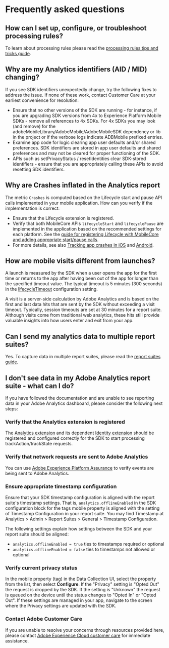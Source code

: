# Frequently asked questions

## How can I set up, configure, or troubleshoot processing rules?

To learn about processing rules please read the [processing rules tips and tricks guide](https://experienceleague.adobe.com/docs/analytics/admin/admin-tools/processing-rules/processing-rules-tips.html).

## Why are my Analytics identifiers (AID / MID) changing?

If you see SDK identifiers unexpectedly change, try the following fixes to address the issue. If none of these work, contact Customer Care at your earliest convenience for resolution:

* Ensure that no other versions of the SDK are running - for instance, if you are upgrading SDK versions from 4x to Experience Platform Mobile SDKs - remove all references to 4x SDKs. For 4x SDKs you may look (and remove) for the adobeMobileLibrary/AdobeMobile/AdobeMobileSDK dependency or lib in the project or if the verbose logs indicate ADBMobile prefixed entries.
* Examine app code for logic clearing app user defaults and/or shared preferences. SDK identifiers are stored in app user defaults and shared preferences and may not be cleared for proper functioning of the SDK.
* APIs such as setPrivacyStatus / resetIdentities clear SDK-stored identifiers - ensure that you are appropriately calling these APIs to avoid resetting SDK identifiers.

## Why are Crashes inflated in the Analytics report

The metric `Crashes` is computed based on the Lifecycle start and pause API calls implemented in your mobile application. How can you verify if the implementation is correct:

* Ensure that the Lifecycle extension is registered.
* Verify that both MobileCore APIs `lifecycleStart` and `lifecyclePause` are implemented in the application based on the recommended settings for each platform. See the [guide for registering Lifecycle with MobileCore and adding appropriate start/pause calls](../mobile-foundation-extensions/mobile-core/lifecycle/index.md#register-lifecycle-with-mobile-core-and-add-appropriate-startpause-calls).
* For more details, see also [Tracking app crashes in iOS](../mobile-foundation-extensions/mobile-core/lifecycle/ios.md#tracking-app-crashes-in-ios) and [Android](../mobile-foundation-extensions/mobile-core/lifecycle/android.md#tracking-app-crashes-in-android).

## How are mobile visits different from launches?

A launch is measured by the SDK when a user opens the app for the first time or returns to the app after having been out of the app for longer than the specified timeout value. The typical timeout is 5 minutes (300 seconds) in the [lifecycleTimeout](../mobile-foundation-extensions/mobile-core/lifecycle/index.md#device-information) configuration setting.

A visit is a server-side calculation by Adobe Analytics and is based on the first and last data hits that are sent by the SDK without exceeding a visit timeout. Typically, session timeouts are set at 30 minutes for a report suite. Although visits come from traditional web analytics, these hits still provide valuable insights into how users enter and exit from your app.

## Can I send my analytics data to multiple report suites?

Yes. To capture data in multiple report suites, please read the [report suites guide](./index.md#report-suites).

## I don't see data in my Adobe Analytics report suite - what can I do? <a id="i-dont-see-data-in-my-adobe-analytics-report-suite-what-can-i-do"></a>

If you have followed the documentation and are unable to see reporting data in your Adobe Analytics dashboard, please consider the following next steps:

### Verify that the Analytics extension is registered

The [Analytics extension](./index.md) and its dependent [Identity extension](../mobile-foundation-extensions/mobile-core/identity/index.md) should be registered and configured correctly for the SDK to start processing trackAction/trackState requests.

### Verify that network requests are sent to Adobe Analytics <a id="verify-that-network-requests-are-sent-to-adobe-analytics"></a>

You can use [Adobe Experience Platform Assurance](https://experienceleague.adobe.com/docs/experience-platform/assurance/home.html) to verify events are being sent to Adobe Analytics.

### Ensure appropriate timestamp configuration <a id="ensure-appropriate-time-stamp-configuration"></a>

Ensure that your SDK timestamp configuration is aligned with the report suite's timestamp settings. That is, `analytics.offlineEnabled` in the SDK configuration block for the tags mobile property is aligned with the setting of Timestamp Configuration in your report suite. You may find Timestamp at Analytics &gt; Admin &gt; Report Suites &gt; General &gt; Timestamp Configuration.

The following settings explain how settings between the SDK and your report suite should be aligned:

* `analytics.offlineEnabled = true` ties to timestamps required or optional
* `analytics.offlineEnabled = false` ties to timestamps not allowed or optional

### Verify current privacy status

In the mobile property (tag) in the Data Collection UI, select the property from the list, then select **Configure**. If the "Privacy" setting is "Opted Out" the request is dropped by the SDK. If the setting is "Unknown" the request is queued on the device until the status changes to "Opted In" or "Opted Out". If these settings are managed in your app, navigate to the screen where the Privacy settings are updated with the SDK.

### Contact Adobe Customer Care <a id="contact-adobe-customer-care"></a>

If you are unable to resolve your concerns through resources provided here, please contact [Adobe Experience Cloud customer care](https://experienceleague.adobe.com/?support-solution=General#support) for immediate assistance.
